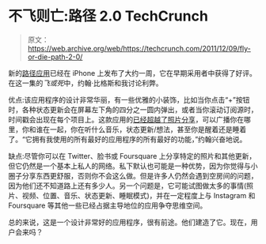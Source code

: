 # 不飞则亡:路径 2.0 TechCrunch

> 原文：<https://web.archive.org/web/https://techcrunch.com/2011/12/09/fly-or-die-path-2-0/>

新的[路径应用](https://web.archive.org/web/20221005231112/https://path.com/)已经在 iPhone 上发布了大约一周，它在早期采用者中获得了好评。在这一集的*飞或死*中，约翰·比格斯和我讨论利弊。

优点:该应用程序的设计非常华丽，有一些优雅的小装饰，比如当你点击“+”按钮时，各种状态更新会在屏幕左下角的四分之一圆内弹出，或者当你滚动订阅源时，时间戳会出现在每个项目上。这款应用的[已经超越了照片分享](https://web.archive.org/web/20221005231112/https://beta.techcrunch.com/2011/11/29/paths-second-iteration-is-less-photosharing-and-more-everything-sharing/)，可以广播你在哪里，你和谁在一起，你在听什么音乐，状态更新/想法，甚至你是醒着还是睡着了。“它拥有我使用的所有最好的应用程序的所有最好的功能，”约翰兴奋地说。

缺点:尽管你可以在 Twitter、脸书或 Foursquare 上分享特定的照片和其他更新，但它仍然是一个基本上私人的网络。私下默认也可能是一种优势，因为你觉得与小圈子分享东西更舒服，否则你不会这么做。但是许多人仍然会遇到空房间的问题，因为他们还不知道路上还有多少人。另一个问题是，它可能试图做太多的事情(照片、视频、位置、音乐、状态更新、睡眠模式)，并在一定程度上与 Instagram 和 Foursquare 等其他一些已经占据主导地位的应用争夺思维空间。

总的来说，这是一个设计非常好的应用程序，很有前途。他们建造了它。现在，用户会来吗？